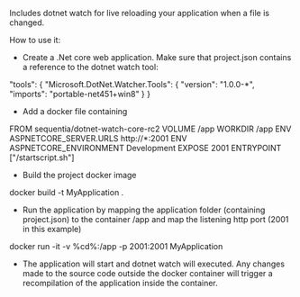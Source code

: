 Includes dotnet watch for live reloading your application when a file is changed.

How to use it:
- Create a .Net core web application. Make sure that project.json contains a reference to the dotnet watch tool:

"tools": {
    "Microsoft.DotNet.Watcher.Tools": {
      "version": "1.0.0-*",
      "imports": "portable-net451+win8"
    }
  }

- Add a docker file containing

FROM sequentia/dotnet-watch-core-rc2
VOLUME /app
WORKDIR /app
ENV ASPNETCORE_SERVER.URLS http://*:2001
ENV ASPNETCORE_ENVIRONMENT Development
EXPOSE 2001
ENTRYPOINT ["/startscript.sh"]

- Build the project docker image

docker build -t MyApplication .

- Run the application by mapping the application folder (containing project.json) to the container /app and map the listening http port (2001 in this example)

docker run -it -v %cd%:/app -p 2001:2001 MyApplication

- The application will start and dotnet watch will executed. Any changes made to the source code outside the docker container will trigger a recompilation of the application inside the container.